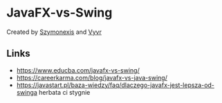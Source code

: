 # JavaFX-vs-Swing

Created by [Szymonexis](https://github.com/Szymonexis) and [Vyvr](https://github.com/Vyvr)

## Links
- https://www.educba.com/javafx-vs-swing/
- https://careerkarma.com/blog/javafx-vs-java-swing/
- https://javastart.pl/baza-wiedzy/faq/dlaczego-javafx-jest-lepsza-od-swinga
herbata ci stygnie